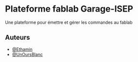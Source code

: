 # Plateforme fablab Garage-ISEP

Une plateforme pour émettre et gérer les commandes au fablab

## Auteurs

- [@Ethamin](https://www.github.com/0xEthamin)
- [@UnOursBlanc](https://www.github.com/loursblancgithub)
